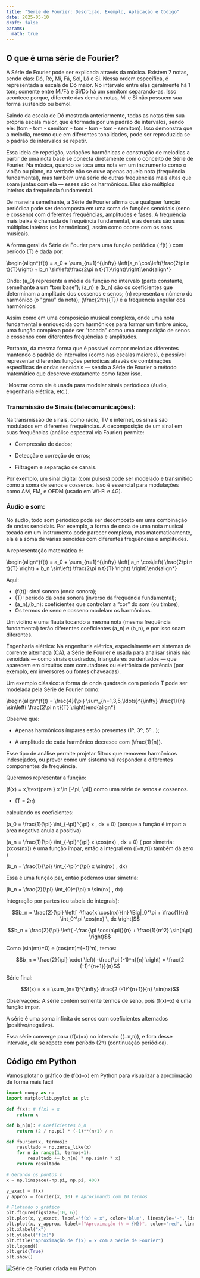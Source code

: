 ```yaml
---
title: "Série de Fourier: Descrição, Exemplo, Aplicação e Código"
date: 2025-05-10
draft: false
params:
  math: true
---
```



## O que é uma série de Fourier?

A Série de Fourier pode ser explicada através da música. Existem 7 notas, sendo elas: Dó, Ré, Mi, Fá, Sol, Lá e Si. Nessa ordem específica, é representada a escala de Dó maior. No intervalo entre elas geralmente há 1 tom; somente entre Mi/Fá e Si/Dó há um semitom separando-as. Isso acontece porque, diferente das demais notas, Mi e Si não possuem sua forma sustenido ou bemol.

Saindo da escala de Dó mostrada anteriormente, todas as notas têm sua própria escala maior, que é formada por um padrão de intervalos, sendo ele:
(tom - tom - semitom - tom - tom - tom - semitom).
Isso demonstra que a melodia, mesmo que em diferentes tonalidades, pode ser reproduzida se o padrão de intervalos se repetir.

Essa ideia de repetição, variações harmônicas e construção de melodias a partir de uma nota base se conecta diretamente com o conceito de Série de Fourier. Na música, quando se toca uma nota em um instrumento como o violão ou piano, na verdade não se ouve apenas aquela nota (frequência fundamental), mas também uma série de outras frequências mais altas que soam juntas com ela — esses são os harmônicos. Eles são múltiplos inteiros da frequência fundamental.

De maneira semelhante, a Série de Fourier afirma que qualquer função periódica pode ser decomposta em uma soma de funções senoidais (seno e cosseno) com diferentes frequências, amplitudes e fases. A frequência mais baixa é chamada de frequência fundamental, e as demais são seus múltiplos inteiros (os harmônicos), assim como ocorre com os sons musicais.

A forma geral da Série de Fourier para uma função periódica \( f(t) \) com período \(T\) é dada por:


\begin{align*}f(t) = a_0 + \sum_{n=1}^{\infty} \left[a_n \cos\left(\frac{2\pi n t}{T}\right) + b_n \sin\left(\frac{2\pi n t}{T}\right)\right]\end{align*}


Onde: \(a_0\) representa a média da função no intervalo (parte constante, semelhante a um “tom base”);
\(a_n\) e \(b_n\) são os coeficientes que determinam a amplitude dos cossenos e senos;
\(n\) representa o número do harmônico (o "grau" da nota);
\(\frac{2πn}{T}\) é a frequência angular dos harmônicos.

Assim como em uma composição musical complexa, onde uma nota fundamental é enriquecida com harmônicos para formar um timbre único, uma função complexa pode ser "tocada" como uma composição de senos e cossenos com diferentes frequências e amplitudes.

Portanto, da mesma forma que é possível compor melodias diferentes mantendo o padrão de intervalos (como nas escalas maiores), é possível representar diferentes funções periódicas através de combinações específicas de ondas senoidais — sendo a Série de Fourier o método matemático que descreve exatamente como fazer isso.


-Mostrar como ela é usada para modelar sinais periódicos (áudio, engenharia elétrica, etc.).


### Transmissão de Sinais (telecomunicações):

Na transmissão de sinais, como rádio, TV e internet, os sinais são modulados em diferentes frequências. A decomposição de um sinal em suas frequências (análise espectral via Fourier) permite:

- Compressão de dados;

- Detecção e correção de erros;

- Filtragem e separação de canais.

Por exemplo, um sinal digital (com pulsos) pode ser modelado e transmitido como a soma de senos e cossenos. Isso é essencial para modulações como AM, FM, e OFDM (usado em Wi-Fi e 4G).

### Áudio e som:

No áudio, todo som periódico pode ser decomposto em uma combinação de ondas senoidais. Por exemplo, a forma de onda de uma nota musical tocada em um instrumento pode parecer complexa, mas matematicamente, ela é a soma de várias senoides com diferentes frequências e amplitudes.

A representação matemática é:

\begin{align*}f(t) = a_0 + \sum_{n=1}^{\infty} \left[ a_n \cos\left( \frac{2\pi n t}{T} \right) + b_n \sin\left( \frac{2\pi n t}{T} \right) \right]\end{align*}

Aqui:

- \(f(t)\): sinal sonoro (onda sonora);
- \(T\): período da onda sonora (inverso da frequência fundamental);
- \(a_n\),\(b_n\): coeficientes que controlam a “cor” do som (ou timbre);
- Os termos de seno e cosseno modelam os harmônicos.

Um violino e uma flauta tocando a mesma nota (mesma frequência fundamental) terão diferentes coeficientes \(a_n\) e \(b_n\), e por isso soam diferentes.


Engenharia elétrica:
Na engenharia elétrica, especialmente em sistemas de corrente alternada (CA), a Série de Fourier é usada para analisar sinais não senoidais — como sinais quadrados, triangulares ou dentados — que aparecem em circuitos com comutadores ou eletrônica de potência (por exemplo, em inversores ou fontes chaveadas).

Um exemplo clássico: a forma de onda quadrada com período T pode ser modelada pela Série de Fourier como:

\begin{align*}f(t) = \frac{4}{\pi} \sum_{n=1,3,5,\ldots}^{\infty} \frac{1}{n} \sin\left( \frac{2\pi n t}{T} \right)\end{align*}

Observe que:

- Apenas harmônicos ímpares estão presentes (1º, 3º, 5º...);

- A amplitude de cada harmônico decresce com \(\frac{1}{n}\).

Esse tipo de análise permite projetar filtros que removem harmônicos indesejados, ou prever como um sistema vai responder a diferentes componentes de frequência.



Queremos representar a função:

\(f(x) = x,\text{para } x \in [-\pi, \pi]\) como uma série de senos e cossenos.

- \(T = 2𝜋\)

calculando os coeficientes:



\(a_0 = \frac{1}{\pi} \int_{-\pi}^{\pi} x \, dx = 0\) (porque a função é ímpar: a área negativa anula a positiva)


\(a_n = \frac{1}{\pi} \int_{-\pi}^{\pi} x \cos(nx) \, dx = 0\) ( por simetria: \(xcos(nx)\) é uma função ímpar, então a integral em \([−π,π]\) também dá zero )



\(b_n = \frac{1}{\pi} \int_{-\pi}^{\pi} x \sin(nx) \, dx\)

Essa é uma função par, então podemos usar simetria:

\(b_n = \frac{2}{\pi} \int_{0}^{\pi} x \sin(nx) \, dx\)

Integração por partes (ou tabela de integrais):


$$b_n = \frac{2}{\pi} \left[ -\frac{x \cos(nx)}{n} \Big|_0^\pi + \frac{1}{n} \int_0^\pi \cos(nx) \, dx \right]$$

$$b_n = \frac{2}{\pi} \left( -\frac{\pi \cos(n\pi)}{n} + \frac{1}{n^2} \sin(n\pi) \right)$$

Como \(sin(nπ)=0\) e \(cos(nπ)=(−1)^n\), temos:


$$b_n = \frac{2}{\pi} \cdot \left( -\frac{\pi (-1)^n}{n} \right) = \frac{2 (-1)^{n+1}}{n}$$

Série final:

$$f(x) = x = \sum_{n=1}^{\infty} \frac{2 (-1)^{n+1}}{n} \sin(nx)$$


Observações:
A série contém somente termos de seno, pois \(f(x)=x\) é uma função ímpar.

A série é uma soma infinita de senos com coeficientes alternados (positivo/negativo).

Essa série converge para \(f(x)=x\) no intervalo \((−π,π)\), e fora desse intervalo, ela se repete com período \(2π\) (continuação periódica).

## Código em Python

Vamos plotar o gráfico de \(f(x)=x\) em Python para visualizar a aproximação de forma mais fácil

```python
import numpy as np
import matplotlib.pyplot as plt

def f(x): # f(x) = x
    return x

def b_n(n): # Coeficientes b_n
    return (2 / np.pi) * (-1)**(n+1) / n

def fourier(x, termos):
    resultado = np.zeros_like(x)
    for n in range(1, termos+1):
        resultado += b_n(n) * np.sin(n * x)
    return resultado

# Gerando os pontos x
x = np.linspace(-np.pi, np.pi, 400)

y_exact = f(x)
y_approx = fourier(x, 10) # aproximando com 10 termos

# Plotando o gráfico
plt.figure(figsize=(10, 6))
plt.plot(x, y_exact, label="f(x) = x", color='blue', linestyle='-', linewidth=2)
plt.plot(x, y_approx, label=f"Aproximação (N = {N})", color='red', linestyle='--', linewidth=2)
plt.xlabel("x")
plt.ylabel("f(x)")
plt.title("Aproximação de f(x) = x com a Série de Fourier")
plt.legend()
plt.grid(True)
plt.show()
```

![Série de Fourier criada em Python](/images/fourier.png)

